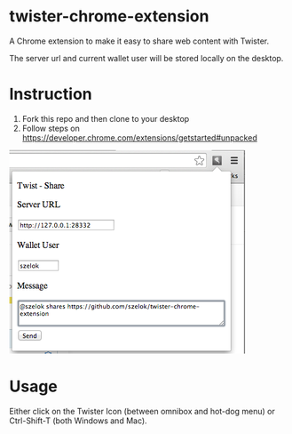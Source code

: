 twister-chrome-extension
========================

A Chrome extension to make it easy to share web content with Twister.

The server url and current wallet user will be stored locally on the desktop.

Instruction
===========
1. Fork this repo and then clone to your desktop
2. Follow steps on https://developer.chrome.com/extensions/getstarted#unpacked

![Twister Share](./screenshot.png?raw=true "Twister Share")

Usage
=====
Either click on the Twister Icon (between omnibox and hot-dog menu) or Ctrl-Shift-T (both Windows and Mac).
